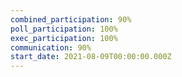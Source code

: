 ```yaml
---
combined_participation: 90%
poll_participation: 100%
exec_participation: 100%
communication: 90%
start_date: 2021-08-09T00:00:00.000Z
---
```

